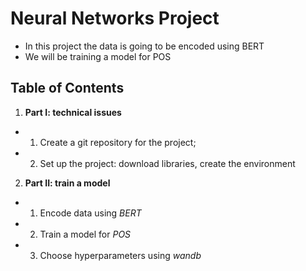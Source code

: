# Neural Networks Project


* In this project the data is going to be encoded using BERT
* We will be training a model for POS
 
## Table of Contents
1. **Part I: technical issues**
- 1. Create a git repository for the project;
- 2. Set up the project: download libraries, create the environment
2. **Part II: train a model**
- 1. Encode data using *BERT*
- 2. Train a model for *POS*
- 3. Choose hyperparameters using *wandb*
